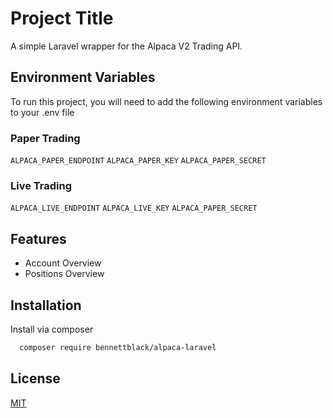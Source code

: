 
# Project Title

A simple Laravel wrapper for the Alpaca V2 Trading API.


## Environment Variables

To run this project, you will need to add the following environment variables to your .env file

### Paper Trading
`ALPACA_PAPER_ENDPOINT`
`ALPACA_PAPER_KEY`
`ALPACA_PAPER_SECRET`

### Live Trading
`ALPACA_LIVE_ENDPOINT`
`ALPACA_LIVE_KEY`
`ALPACA_PAPER_SECRET`

  
## Features

- Account Overview
- Positions Overview

  
## Installation 

Install via composer

```bash 
  composer require bennettblack/alpaca-laravel
```
    

## License

[MIT](https://choosealicense.com/licenses/mit/)

  